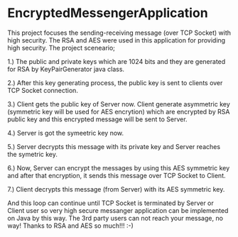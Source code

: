 # EncryptedMessengerApplication
This project focuses the sending-receiving message (over TCP Socket) with high security. The RSA and AES were used in this application for providing high security.  The project sceneario;  

1.) The public and private keys which are 1024 bits and they are generated for RSA by KeyPairGenerator java class.  

2.) After this key generating process, the public key is sent to clients over TCP Socket connection.  

3.) Client gets the public key of Server now. Client generate asymmetric key (symmetric key will be used for AES encrytion) which are encrypted by RSA public key and this encrypted message will be sent to Server.  

4.) Server is got the symeetric key now.  

5.) Server decrypts this message with its private key and Server reaches the symetric key.  

6.) Now, Server can encrypt the messages by using this AES symmetric key and after that encryption, it sends this message over TCP Socket to Client.  

7.) Client decrypts this message (from Server) with its AES symmetric key.  

And this loop can continue until TCP Socket is terminated by Server or Client user so  very high secure messanger application can be implemented on Java by this way. The 3rd party users can not reach your message, no way! Thanks to RSA and AES so much!!! :-)
